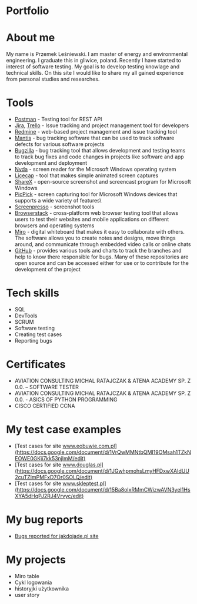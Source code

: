 # Portfolio
# About me
My name is Przemek Leśniewski. I am master of energy and environmental engineering. I graduate this in gliwice, poland. Recently I have started to interest of software testing. My goal is to develop testing knowlage and technical skills. On this site I would like to share my all gained experience from personal studies and researches.
# Tools
- [Postman](https://www.postman.com/) - Testing tool for REST API
- [Jira](https://www.atlassian.com/software/jira0), [Trello](https://trello.com/) - Issue tracking and project management tool for developers
- [Redmine](https://www.redmine.org/) - web-based project management and issue tracking tool
- [Mantis](https://www.mantisbt.org/) - bug tracking software that can be used to track software defects for various software projects
- [Bugzilla](https://www.bugzilla.org/) - bug tracking tool that allows development and testing teams to track bug fixes and code changes in projects like software and app development and deployment
- [Nvda](https://www.nvda.pl/) - screen reader for the Microsoft Windows operating system
- [Licecap](https://www.cockos.com/licecap/) - tool that makes simple animated screen captures
- [ShareX](https://getsharex.com/) - open-source screenshot and screencast program for Microsoft Windows
- [PicPick](https://picpick.app/pl/) - screen capturing tool for Microsoft Windows devices that supports a wide variety of features\
- [Screenpresso](https://www.screenpresso.com/) - screenshot tools
- [Browserstack](https://www.browserstack.com/) - cross-platform web browser testing tool that allows users to test their websites and mobile applications on different browsers and operating systems
- [Miro](https://miro.com/) - digital whiteboard that makes it easy to collaborate with others. The software allows you to create notes and designs, move things around, and communicate through embedded video calls or online chats
- [GitHub](https://github.com/) - provides various tools and charts to track the branches and help to know there responsible for bugs. Many of these repositories are open source and can be accessed either for use or to contribute for the development of the project
# Tech skills
  - SQL
  - DevTools
  - SCRUM
  - Software testing
  - Creating test cases
  - Reporting bugs
  # Certificates
  - AVIATION CONSULTING MICHAL RATAJCZAK & ATENA ACADEMY SP. Z 0.0. – SOFTWARE TESTER
  - AVIATION CONSULTING MICHAL RATAJCZAK & ATENA ACADEMY SP. Z 0.0. - ASICS OF PYTHON PROGRAMMING
  - CISCO CERTIFIED CCNA
  # My test case examples
  - [Test cases for site www.eobuwie.com.pl](https://docs.google.com/document/d/1VrQwMMNtbQMI19OMsah1TZkNEOWE0GKji7kk53njlmM/edit)
  - [Test cases for site www.douglas.pl](https://docs.google.com/document/d/1JGwhpmohsLmyHFDxwXAIdUU2cuTZImPMFxD7Or0SOLQ/edit)
  - [Test cases for site www.skleptest.pl](https://docs.google.com/document/d/15Ba8oIxRMmCWizwAVN3yeI1HsXYA5dHqPJ2RJ4Vrvyc/edit)
  # My bug reports
  - [Bugs reported for jakdojade.pl site](https://drive.google.com/file/d/1sT9iaFAbBvyUNfqiVNUetuxjsRdTjKRV/view)
  # My projects
  - Miro table
  - Cykl logowania
  - historyjki użytkownika
  - user story
